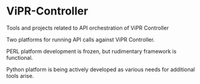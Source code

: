 # ViPR-Controller
Tools and projects related to API orchestration of ViPR Controller

Two platforms for running API calls against ViPR Controller. 

PERL platform development is frozen, but rudimentary framework is functional.

Python platform is being actively developed as various needs for additional tools arise.
